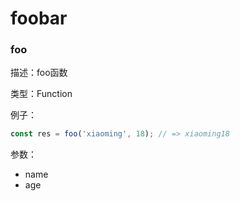 
# foobar

### foo


描述：foo函数


类型：Function


例子：
```ts
const res = foo('xiaoming', 18); // => xiaoming18
```


参数：
- name 
- age 
